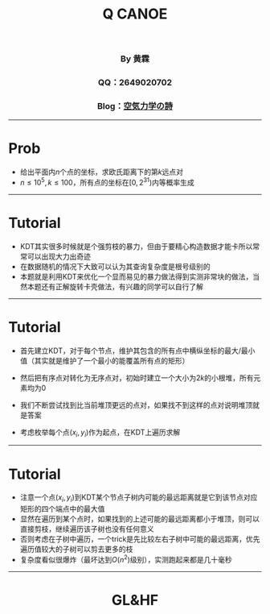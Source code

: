 <!-- page_number: true -->


# <center>Q CANOE</center>

<br/>

### <center>By 黄霖 </center>

### <center>QQ：2649020702</center>

### <center>Blog：[空気力学の詩](https://www.cnblogs.com/cjjsb)</center>

---

# Prob

- 给出平面内$n$个点的坐标，求欧氏距离下的第$k$远点对
- $n\le 10^5,k\le 100$，所有点的坐标在$[0,2^{31})$内等概率生成
---

# Tutorial

- KDT其实很多时候就是个强剪枝的暴力，但由于要精心构造数据才能卡所以常常可以出现大力出奇迹
- 在数据随机的情况下大致可以认为其查询复杂度是根号级别的
- 本题就是利用KDT来优化一个显而易见的暴力做法得到实测非常块的做法，当然本题还有正解旋转卡壳做法，有兴趣的同学可以自行了解
---

# Tutorial

- 首先建立KDT，对于每个节点，维护其包含的所有点中横纵坐标的最大/最小值（其实就是维护了一个最小的能覆盖所有点的矩形）
- 然后把有序点对转化为无序点对，初始时建立一个大小为$2k$的小根堆，所有元素均为$0$

- 我们不断尝试找到比当前堆顶更远的点对，如果找不到这样的点对说明堆顶就是答案
- 考虑枚举每个点$(x_i,y_i)$作为起点，在KDT上遍历求解
---
# Tutorial

- 注意一个点$(x_i,y_i)$到KDT某个节点子树内可能的最远距离就是它到该节点对应矩形的四个端点中的最大值
- 显然在遍历到某个点时，如果找到的上述可能的最远距离都小于堆顶，则可以直接剪枝，继续遍历该子树也没有任何意义
- 否则考虑在子树中遍历，一个trick是先比较左右子树中可能的最远距离，优先遍历值较大的子树可以剪去更多的枝
- 复杂度看似很爆炸（最坏达到$O(n^2)$级别），实测跑起来都是几十毫秒

---
# <center>GL&HF</center>